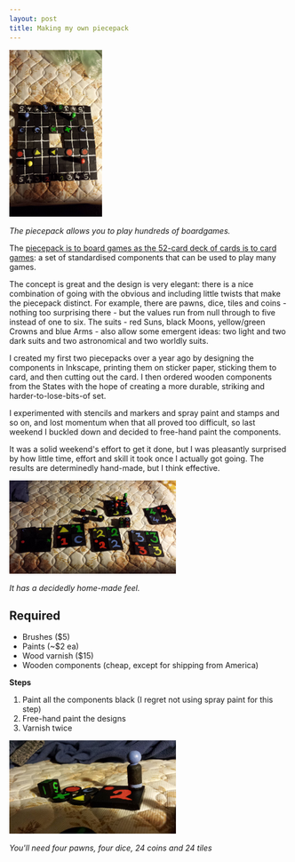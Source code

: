 ```yaml
---
layout: post
title: Making my own piecepack
---
```


<img class="wp-image-537 size-medium" src="/images/piecepack/20141102_011835.jpg" alt="20141102_011835" width="167" height="300" />

_The piecepack allows you to play hundreds of boardgames._
  
  
The <a href="http://www.ludism.org/ppwiki/">piecepack is to board games as the 52-card deck of cards is to card games</a>: a set of standardised components that can be used to play many games.

The concept is great and the design is very elegant: there is a nice combination of going with the obvious and including little twists that make the piecepack distinct. For example, there are pawns, dice, tiles and coins - nothing too surprising there - but the values run from null through to five instead of one to six. The suits - red Suns, black Moons, yellow/green Crowns and blue Arms - also allow some emergent ideas: two light and two dark suits and two astronomical and two worldly suits.

I created my first two piecepacks over a year ago by designing the components in Inkscape, printing them on sticker paper, sticking them to card, and then cutting out the card. I then ordered wooden components from the States with the hope of creating a more durable, striking and harder-to-lose-bits-of set.

I experimented with stencils and markers and spray paint and stamps and so on, and lost momentum when that all proved too difficult, so last weekend I buckled down and decided to free-hand paint the components.

It was a solid weekend's effort to get it done, but I was pleasantly surprised by how little time, effort and skill it took once I actually got going. The results are determinedly hand-made, but I think effective.

<img class="wp-image-540 size-medium" src="/images/piecepack/20141102_225650.jpg" alt="20141102_225650" width="300" height="168" />

_It has a decidedly home-made feel._

## Required
<ul>
	<li>Brushes ($5)</li>
	<li>Paints (~$2 ea)</li>
	<li>Wood varnish ($15)</li>
	<li>Wooden components (cheap, except for shipping from America)</li>
</ul>
<strong>Steps</strong>
<ol>
	<li>Paint all the components black (I regret not using spray paint for this step)</li>
	<li>Free-hand paint the designs</li>
	<li>Varnish twice</li>
</ol>

<img class="wp-image-541 size-medium" src="/images/piecepack/20141102_225807.jpg" alt="20141102_225807" width="300" height="168" />

_You'll need four pawns, four dice, 24 coins and 24 tiles_
